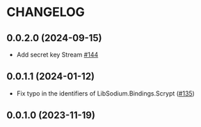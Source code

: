 # CHANGELOG

## 0.0.2.0 (2024-09-15)

* Add secret key Stream [#144](https://github.com/haskell-cryptography/libsodium-bindings/pull/144)

## 0.0.1.1 (2024-01-12)

* Fix typo in the identifiers of LibSodium.Bindings.Scrypt ([#135](https://github.com/haskell-cryptography/libsodium-bindings/pull/135))

## 0.0.1.0 (2023-11-19)
